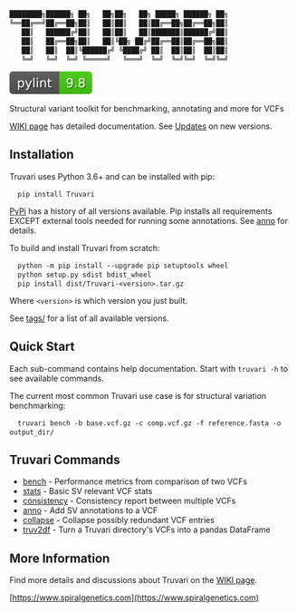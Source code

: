 ```
████████╗██████╗ ██╗   ██╗██╗   ██╗ █████╗ ██████╗ ██╗
╚══██╔══╝██╔══██╗██║   ██║██║   ██║██╔══██╗██╔══██╗██║
   ██║   ██████╔╝██║   ██║██║   ██║███████║██████╔╝██║
   ██║   ██╔══██╗██║   ██║╚██╗ ██╔╝██╔══██║██╔══██╗██║
   ██║   ██║  ██║╚██████╔╝ ╚████╔╝ ██║  ██║██║  ██║██║
   ╚═╝   ╚═╝  ╚═╝ ╚═════╝   ╚═══╝  ╚═╝  ╚═╝╚═╝  ╚═╝╚═╝
```
![pylint](imgs/pylint.svg)

Structural variant toolkit for benchmarking, annotating and more for VCFs

[WIKI page](https://github.com/spiralgenetics/truvari/wiki) has detailed documentation.
See [Updates](https://github.com/spiralgenetics/truvari/wiki/Updates) on new versions.

## Installation
Truvari uses Python 3.6+ and can be installed with pip:
```
  pip install Truvari 
```
[PyPi](https://pypi.org/project/Truvari/#history) has a history of all versions available. Pip installs all requirements EXCEPT external tools needed for running some annotations. See [anno](https://github.com/spiralgenetics/truvari/wiki/anno) for details. 

To build and install Truvari from scratch:
```
  python -m pip install --upgrade pip setuptools wheel
  python setup.py sdist bdist_wheel
  pip install dist/Truvari-<version>.tar.gz
```
Where `<version>` is which version you just built.
 
 See [tags/](https://github.com/spiralgenetics/truvari/tags/) for a list of all available versions.
 
## Quick Start

Each sub-command contains help documentation. Start with `truvari -h` to see available commands.

The current most common Truvari use case is for structural variation benchmarking:
```
  truvari bench -b base.vcf.gz -c comp.vcf.gz -f reference.fasta -o output_dir/
```
## Truvari Commands

 - [bench](https://github.com/spiralgenetics/truvari/wiki/bench) - Performance metrics from comparison of two VCFs
 - [stats](https://github.com/spiralgenetics/truvari/wiki/stats) - Basic SV relevant VCF stats
 - [consistency](https://github.com/spiralgenetics/truvari/wiki/consistency) - Consistency report between multiple VCFs
 - [anno](https://github.com/spiralgenetics/truvari/wiki/anno) - Add SV annotations to a VCF
 - [collapse](https://github.com/spiralgenetics/truvari/wiki/collapse) - Collapse possibly redundant VCF entries
 - [truv2df](https://github.com/spiralgenetics/truvari/wiki/truv2df) - Turn a Truvari directory's VCFs into a pandas DataFrame

## More Information

Find more details and discussions about Truvari on the [WIKI page](https://github.com/spiralgenetics/truvari/wiki).

[https://www.spiralgenetics.com](https://www.spiralgenetics.com)
